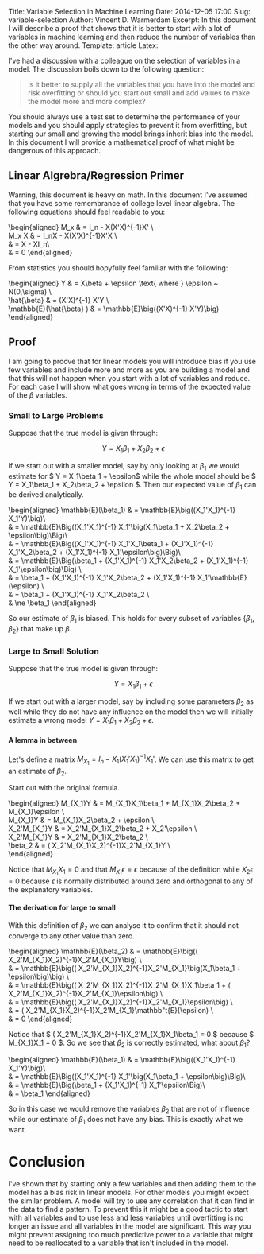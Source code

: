 Title: Variable Selection in Machine Learning
Date: 2014-12-05 17:00
Slug: variable-selection
Author: Vincent D. Warmerdam
Excerpt: In this document I will describe a proof that shows that it is better to start with a lot of variables in machine learning and then reduce the number of variables than the other way around.
Template: article
Latex:

I've had a discussion with a colleague on the selection of variables in a model. The discussion boils down to the following question:

> Is it better to supply all the variables that you have into the model and risk overfitting or should you start out small and add values to make the model more and more complex?

 You should always use a test set to determine the performance of your models and you should apply strategies to prevent it from overfitting, but starting our small and growing the model brings inherit bias into the model. In this document I will provide a mathematical proof of what might be dangerous of this approach. 

## Linear Algrebra/Regression Primer 

Warning, this document is heavy on math. In this document I've assumed that you have some remembrance of college level linear algebra. The following equations should feel readable to you:

\begin{aligned}
M_x & = I_n - X(X'X)^{-1}X' \\\
M_x X & = I_nX - X(X'X)^{-1}X'X \\\
& = X - XI_n\\\
& = 0 
\end{aligned}

From statistics you should hopyfully feel familiar with the following:
 
\begin{aligned}
Y & = X\beta + \epsilon  \text{        where    } \epsilon ~ N(0,\sigma) \\\
\hat{\beta} & = (X'X)^{-1} X'Y \\\
\mathbb{E}(\hat{\beta} ) & = \mathbb{E}\big((X'X)^{-1} X'Y)\big)
\end{aligned}

## Proof 

I am going to proove that for linear models you will introduce bias if you use few variables and include more and more as you are building a model and that this will not happen when you start with a lot of variables and reduce. For each case I will show what goes wrong in terms of the expected value of the $\beta$ variables. 

### Small to Large Problems

Suppose that the true model is given through:

$$ Y = X_1\beta_1 + X_2\beta_2 + \epsilon $$ 

If we start out with a smaller model, say by only looking at $\beta_1$ we would estimate for $ Y = X_1\beta_1 + \epsilon$ while the whole model should be $ Y = X_1\beta_1 + X_2\beta_2 + \epsilon $. Then our expected value of $\beta_1$ can be derived analytically. 


\begin{aligned}
\mathbb{E}(\beta_1) & = \mathbb{E}\big((X_1'X_1)^{-1} X_1'Y)\big)\\\
& = \mathbb{E}\Big((X_1'X_1)^{-1} X_1'\big(X_1\beta_1 + X_2\beta_2 + \epsilon\big)\Big)\\\
& = \mathbb{E}\Big((X_1'X_1)^{-1} X_1'X_1\beta_1 + (X_1'X_1)^{-1} X_1'X_2\beta_2 + (X_1'X_1)^{-1} X_1'\epsilon\big)\Big)\\\
& = \mathbb{E}\Big(\beta_1 + (X_1'X_1)^{-1} X_1'X_2\beta_2 + (X_1'X_1)^{-1} X_1'\epsilon\big)\Big)  \\\
& = \beta_1 + (X_1'X_1)^{-1} X_1'X_2\beta_2 + (X_1'X_1)^{-1} X_1'\mathbb{E}(\epsilon) \\\
& = \beta_1 + (X_1'X_1)^{-1} X_1'X_2\beta_2 \\\
& \ne \beta_1
\end{aligned}

So our estimate of $\beta_1$ is biased. This holds for every subset of variables $\{\beta_1, \beta_2\}$ that make up $\beta$. 

### Large to Small Solution

Suppose that the true model is given through:

$$ Y = X_1\beta_1 + \epsilon $$ 

If we start out with a larger model, say by including some parameters $\beta_2$ as well while they do not have any influence on the model then we will initially estimate a wrong model $Y = X_1\beta_1 + X_2\beta_2 + \epsilon$. 

#### A lemma in between

Let's define a matrix $M_{X_1} = I_n -X_1(X_1'X_1)^{-1}X_1'$. We can use this matrix to get an estimate of $\beta_2$. 

Start out with the original formula. 

\begin{aligned}
M_{X_1}Y & = M_{X_1}X_1\beta_1 + M_{X_1}X_2\beta_2 + M_{X_1}\epsilon \\\
M_{X_1}Y & = M_{X_1}X_2\beta_2 + \epsilon \\\
X_2'M_{X_1}Y & = X_2'M_{X_1}X_2\beta_2 + X_2'\epsilon \\\
X_2'M_{X_1}Y & = X_2'M_{X_1}X_2\beta_2 \\\
\beta_2 & = ( X_2'M_{X_1}X_2)^{-1}X_2'M_{X_1}Y \\\
\end{aligned}

Notice that $M_{X_1}X_1 = 0$ and that $M_{X_1}\epsilon = \epsilon$ because of the definition while $X_2\epsilon = 0$ because $\epsilon$ is normally distributed around zero and orthogonal to any of the explanatory variables. 

#### The derivation for large to small 

With this definition of $\beta_2$ we can analyse it to confirm that it should not converge to any other value than zero. 

\begin{aligned}
\mathbb{E}(\beta_2) & = \mathbb{E}\big(( X_2'M_{X_1}X_2)^{-1}X_2'M_{X_1}Y\big) \\\
& = \mathbb{E}\big(( X_2'M_{X_1}X_2)^{-1}X_2'M_{X_1}\big(X_1\beta_1 + \epsilon\big)\big) \\\
& = \mathbb{E}\big(( X_2'M_{X_1}X_2)^{-1}X_2'M_{X_1}X_1\beta_1 + ( X_2'M_{X_1}X_2)^{-1}X_2'M_{X_1}\epsilon\big) \\\
& = \mathbb{E}\big(( X_2'M_{X_1}X_2)^{-1}X_2'M_{X_1}\epsilon\big) \\\
& = ( X_2'M_{X_1}X_2)^{-1}X_2'M_{X_1}\mathbb"t{E}(\epsilon) \\\
& = 0
\end{aligned}

Notice that $ ( X_2'M_{X_1}X_2)^{-1}X_2'M_{X_1}X_1\beta_1 = 0 $ because $ M_{X_1}X_1 = 0 $. So we see that $\beta_2$ is correctly estimated, what about $\beta_1$? 

\begin{aligned}
\mathbb{E}(\beta_1) & = \mathbb{E}\big((X_1'X_1)^{-1} X_1'Y)\big)\\\
& = \mathbb{E}\Big((X_1'X_1)^{-1} X_1'\big(X_1\beta_1 + \epsilon\big)\Big)\\\
& = \mathbb{E}\Big(\beta_1 + (X_1'X_1)^{-1} X_1'\epsilon\Big)\\\
& = \beta_1
\end{aligned}


So in this case we would remove the variables $\beta_2$ that are not of influence while our estimate of $\beta_1$ does not have any bias. This is exactly what we want. 

# Conclusion 

I've shown that by starting only a few variables and then adding them to the model has a bias risk in linear models. For other models you might expect the similar problem. A model will try to use any correlation that it can find in the data to find a pattern. To prevent this it might be a good tactic to start with all variables and to use less and less variables until overfitting is no longer an issue and all variables in the model are significant. This way you might prevent assigning too much predictive power to a variable that might need to be reallocated to a variable that isn't included in the model.